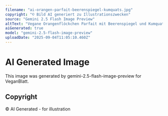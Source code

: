 ```yaml
---
filename: "ai-orangen-parfait-beerenspiegel-kumquats.jpg"
copyright: "© Bild AI generiert zu Illustrationszwecken"
source: "Gemini 2.5 Flash Image Preview"
altText: "Vegane Orangenflöckchen Parfait mit Beerenspiegel und Kumquats"
aiGenerated: true
model: "gemini-2.5-flash-image-preview"
uploadDate: "2025-09-04T11:05:10.460Z"
---
```


# AI Generated Image

This image was generated by gemini-2.5-flash-image-preview for VeganBlatt.

## Copyright
© AI Generated - for illustration
